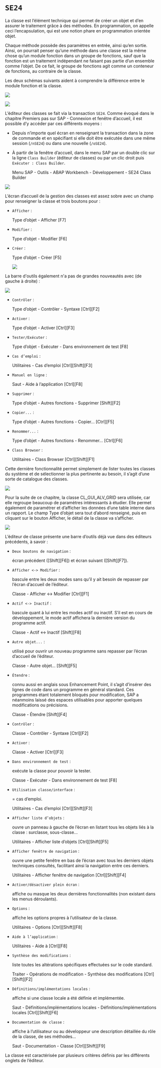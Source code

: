 # **`SE24`**

La classe est l’élément technique qui permet de créer un objet et d’en assurer le traitement grâce à des méthodes. En programmation, on appelle ceci l’encapsulation, qui est une notion phare en programmation orientée objet.

Chaque méthode possède des paramètres en entrée, ainsi qu’en sortie. Ainsi, on pourrait penser qu’une méthode dans une classe est la même chose qu’un module fonction dans un groupe de fonctions, sauf que la fonction est un traitement indépendant ne faisant pas partie d’un ensemble comme l’objet. De ce fait, le groupe de fonctions agit comme un conteneur de fonctions, au contraire de la classe.

Les deux schémas suivants aident à comprendre la différence entre le module fonction et la classe.

![](../../99%20-%20Ressources/11_Classes%20-%2002%20-%2001%20-%2001.png)

![](../../99%20-%20Ressources/11_Classes%20-%2002%20-%2001%20-%2002.png)

L’éditeur des classes se fait via la transaction `SE24`. Comme évoqué dans le chapitre Premiers pas sur SAP - Connexion et fenêtre d’accueil, il est possible d’y accéder par ces différents moyens :

- Depuis n’importe quel écran en renseignant la transaction dans la zone de commande et en spécifiant si elle doit être exécutée dans une même session (`/nSE24`) ou dans une nouvelle (`/oSE24`).

- À partir de la fenêtre d’accueil, dans le menu SAP par un double clic sur la ligne `Class Builder` (éditeur de classes) ou par un clic droit puis `Exécuter : Class Builder`.

  Menu SAP - Outils - ABAP Workbench - Développement - SE24 Class Builder

![](../../99%20-%20Ressources/11_Classes%20-%2002%20-%2001%20-%2003.png)

L’écran d’accueil de la gestion des classes est assez sobre avec un champ pour renseigner la classe et trois boutons pour :

- `Afficher` :

  Type d’objet - Afficher [F7]

- `Modifier` :

  Type d’objet - Modifier [F6]

- `Créer` :

  Type d’objet - Créer [F5]

  ![](../../99%20-%20Ressources/11_Classes%20-%2002%20-%2001%20-%2004.png)

La barre d'outils également n'a pas de grandes nouveautés avec (de gauche à droite) :

![](../../99%20-%20Ressources/11_Classes%20-%2002%20-%2001%20-%2005.png)

- `Contrôler` :

  Type d’objet - Contrôler - Syntaxe [Ctrl][F2]

- `Activer` :

  Type d’objet - Activer [Ctrl][F3]

- `Tester/Exécuter` :

  Type d’objet - Exécuter - Dans environnement de test [F8]

- `Cas d’emploi` :

  Utilitaires - Cas d’emploi [Ctrl][Shift][F3]

- `Manuel en ligne` :

  Saut - Aide à l’application [Ctrl][F8]

- `Supprimer` :

  Type d’objet - Autres fonctions - Supprimer [Shift][F2]

- `Copier...` :

  Type d’objet - Autres fonctions - Copier... [Ctrl][F5]

- `Renommer...` :

  Type d’objet - Autres fonctions - Renommer... [Ctrl][F6]

- `Class Browser` :

  Utilitaires - Class Browser [Ctrl][Shift][F1]

Cette dernière fonctionnalité permet simplement de lister toutes les classes du système et de sélectionner la plus pertinente au besoin, il s’agit d’une sorte de catalogue des classes.

![](../../99%20-%20Ressources/11_Classes%20-%2002%20-%2001%20-%2006.png)

Pour la suite de ce chapitre, la classe CL_GUI_ALV_GRID sera utilisée, car elle regroupe beaucoup de paramètres intéressants à étudier. Elle permet également de paramétrer et d’afficher les données d’une table interne dans un rapport. Le champ Type d’objet sera tout d’abord renseigné, puis en cliquant sur le bouton Afficher, le détail de la classe va s’afficher.

![](../../99%20-%20Ressources/11_Classes%20-%2002%20-%2001%20-%2007.png)

L’éditeur de classe présente une barre d’outils déjà vue dans des éditeurs précédents, à savoir :

- `Deux boutons de navigation` :

  écran précédent ([Shift][F6]) et écran suivant ([Shift][F7]).

- `Afficher <-> Modifier` :

  bascule entre les deux modes sans qu’il y ait besoin de repasser par l’écran d’accueil de l’éditeur.

  Classe - Afficher <-> Modifier [Ctrl][F1]

- `Actif <-> Inactif` :

  bascule quant à lui entre les modes actif ou inactif. S’il est en cours de développement, le mode actif affichera la dernière version du programme actif.

  Classe - Actif <-> Inactif [Shift][F8]

- `Autre objet...` :

  utilisé pour ouvrir un nouveau programme sans repasser par l’écran d’accueil de l’éditeur.

  Classe - Autre objet... [Shift][F5]

- `Étendre` :

  connu aussi en anglais sous Enhancement Point, il s’agit d’insérer des lignes de code dans un programme en général standard. Ces programmes étant totalement bloqués pour modification, SAP a néanmoins laissé des espaces utilisables pour apporter quelques modifications ou précisions.

  Classe - Étendre [Shift][F4]

- `Contrôler` :

  Classe - Contrôler - Syntaxe [Ctrl][F2]

- `Activer` :

  Classe - Activer [Ctrl][F3]

- `Dans environnement de test` :

  exécute la classe pour pouvoir la tester.

  Classe - Exécuter - Dans environnement de test [F8]

- `Utilisation classe/interface` :

  = cas d’emploi.

  Utilitaires - Cas d’emploi [Ctrl][Shift][F3]

- `Afficher liste d’objets` :

  ouvre un panneau à gauche de l’écran en listant tous les objets liés à la classe : surclasse, sous-classe...

  Utilitaires - Afficher liste d’objets [Ctrl][Shift][F5]

- `Afficher fenêtre de navigation` :

  ouvre une petite fenêtre en bas de l’écran avec tous les derniers objets techniques consultés, facilitant ainsi la navigation entre ces derniers.

  Utilitaires - Afficher fenêtre de navigation [Ctrl][Shift][F4]

- `Activer/désactiver plein écran` :

  affiche ou masque les deux dernières fonctionnalités (non existant dans les menus déroulants).

- `Options` :

  affiche les options propres à l’utilisateur de la classe.

  Utilitaires - Options [Ctrl][Shift][F8]

- `Aide à l’application` :

  Utilitaires - Aide à [Ctrl][F8]

- `Synthèse des modifications` :

  liste toutes les altérations spécifiques effectuées sur le code standard.

  Traiter - Opérations de modification - Synthèse des modifications [Ctrl][Shift][F2]

- `Définitions/implémentations locales` :

  affiche si une classe locale a été définie et implémentée.

  Saut - Définitions/implémentations locales - Définitions/implémentations locales [Ctrl][Shift][F6]

- `Documentation de classe` :

  affiche à l’utilisateur ou au développeur une description détaillée du rôle de la classe, de ses méthodes...

  Saut - Documentation - Classe [Ctrl][Shift][F9]

La classe est caractérisée par plusieurs critères définis par les différents onglets de l’éditeur.

